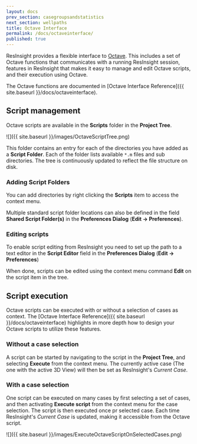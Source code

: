 ```yaml
---
layout: docs
prev_section: casegroupsandstatistics
next_section: wellpaths
title: Octave Interface
permalink: /docs/octaveinterface/
published: true
---
```


ResInsight provides a flexible interface to [Octave](http://www.gnu.org/software/octave/ "Octave").
This includes a set of Octave functions that communicates with a running ResInsight session, features in ResInsight that makes it easy to manage and edit Octave scripts, and their execution using Octave.  

The Octave functions are documented in [Octave Interface Reference]({{ site.baseurl }}/docs/octaveinterface).

## Script management 
Octave scripts are available in the **Scripts** folder in the **Project Tree**. 

![]({{ site.baseurl }}/images/OctaveScriptTree.png)

This folder contains an entry for each of the directories you have added as a **Script Folder**. Each of the folder lists available `*.m` files and sub directories. The tree is continuously updated to reflect the file structure on disk.

### Adding Script Folders
You can add directories by right clicking the **Scripts** item to access the context menu.

Multiple standard script folder locations can also be defined in the field **Shared Script Folder(s)** in the **Preferences Dialog** (**Edit -> Preferences**). 

### Editing scripts 
To enable script editing from ResInsight you need to set up the path to a text editor in the **Script Editor** field in the **Preferences Dialog** (**Edit -> Preferences**) 

When done, scripts can be edited using the context menu command **Edit** on the script item in the tree.

## Script execution
Octave scripts can be executed with or without a selection of cases as context. The [Octave Interface Reference]({{ site.baseurl }}/docs/octaveinterface) highlights in more depth how to design your Octave scripts to utilize these features.

### Without a case selection 
A script can be started by navigating to the script in the **Project Tree**, and selecting **Execute** from the context menu. The currently active case (The one with the active 3D View) will then be set as ResInsight's *Current Case*. 

### With a case selection
One script can be executed on many cases by first selecting a set of cases, and then activating **Execute script** from the context menu for the case selection. The script is then executed once pr selected case. Each time ResInsight's *Current Case* is updated, making it accessible from the Octave script. 

![]({{ site.baseurl }}/images/ExecuteOctaveScriptOnSelectedCases.png)
